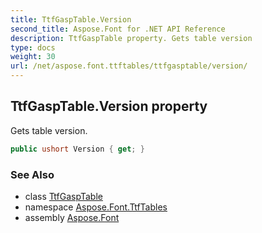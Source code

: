 ```yaml
---
title: TtfGaspTable.Version
second_title: Aspose.Font for .NET API Reference
description: TtfGaspTable property. Gets table version
type: docs
weight: 30
url: /net/aspose.font.ttftables/ttfgasptable/version/
---
```

## TtfGaspTable.Version property

Gets table version.

```csharp
public ushort Version { get; }
```

### See Also

* class [TtfGaspTable](../)
* namespace [Aspose.Font.TtfTables](../../ttfgasptable/)
* assembly [Aspose.Font](../../../)


